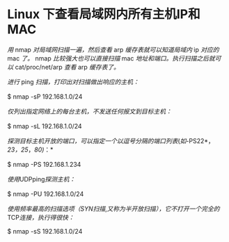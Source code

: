 # Linux 下查看局域网内所有主机IP和MAC

*用* nmap *对局域网扫描一遍，然后查看* arp *缓存表就可以知道局域内* ip *对应的* mac *了。* nmap *比较强大也可以直接扫描* mac *地址和端口。执行扫描之后就可以* cat/proc/net/arp *查看* arp *缓存表了。*

*进行* ping *扫描，打印出对扫描做出响应的主机：*　　

$ nmap -sP 192.168.1.0/24　　



*仅列出指定网络上的每台主机，不发送任何报文到目标主机：*　

$ nmap -sL 192.168.1.0/24　　


*探测目标主机开放的端口，可以指定一个以逗号分隔的端口列表*(*如*-PS22*，*23，25*，*80)*：*　　

$ nmap -PS 192.168.1.234　　


*使用*UDPping*探测主机：*

$ nmap -PU 192.168.1.0/24　　


*使用频率最高的扫描选项（*SYN*扫描*,*又称为半开放扫描），它不打开一个完全的*TCP*连接，执行得很快：*　

$ nmap -sS 192.168.1.0/24